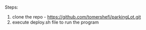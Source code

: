 Steps:

1. clone the repo - https://github.com/tomershefi/parkingLot.git
2. execute deploy.sh file to run the program

